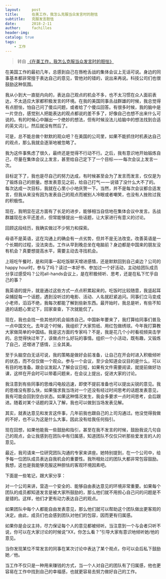 ```yaml
---
layout:     post
title:      在美工作，我怎么克服当众发言时的胆怯
subtitle:   克服发言胆怯
date:       2018-2-11
author:     fachilles
header-img: 
catalog: true
tags:
    - 工作
---
```


> 转自 [《在美工作，我怎么克服当众发言时的胆怯》](https://medium.com/@yingyingzux/%E5%9C%A8%E7%BE%8E%E5%B7%A5%E4%BD%9C-%E6%88%91%E6%80%8E%E4%B9%88%E5%85%8B%E6%9C%8D%E5%BD%93%E4%BC%97%E5%8F%91%E8%A8%80%E6%97%B6%E7%9A%84%E8%83%86%E6%80%AF-5e4898014353)


在美国工作的最初几年，总感到自己在唇枪舌战的集体会议上无话可说。身边的同事基本都非常擅于表达自己的意见，管他对的错的，说出来再说。科技公司们也很鼓励这种氛围。

我从小到大一直挺内向的，表达自己观点的机会不多，也不太习惯在众人面前表达，不太适应大家都积极发言的环境。在我的美国同事舌战群雄的时候，我总觉得有点胆怯，怕自己问了傻瓜问题，或者给了个傻瓜回答。有很多时候，我的脑中是一片空白，感觉别人把能表达的观点都说的差不多了，好像自己也想不出来什么可说的。有的时候心中蹦出一个绝妙的想法，但有时候没法儿给脑中的想法找到合适的英文词儿，然后就没有然后了。

可是，总不能总做个默默的观众吧？在美国的公司里，如果不能抓住时机表达自己的观点，那么我就会逐渐地被忽略了。

我为这件事焦虑了很久，最终还是觉得不行动不行。之后，我有意识地开始锻炼自己，尽量在集体会议上发言，甚至给自己定下了一个目标 — — 每次会议上发言一次。

目标定下了，我也是尽自己的努力达成，有时候甚至会为了发言而发言，仅仅是为了锻炼自己的胆量。想发表意见之前，给自己打气 — — 说错了没什么大不了的。每次达成一次目标，我就在心里小小地庆贺一下。当然，并不是每次会议都合适发言，但我从来没有因为发表自己的观点而被别人冷眼或者嘲笑，也没有人挫败过我的积极性。

现在，我明显在这方面有了长足的进步，能够相当自信地在集体会议中发言。舌战群雄现在水平还差点，但常能够提出一些话题，让大家进行有意义的讨论。

回顾这段经历，我确实做过不少努力和探索。

母语不是英语，这在沟通上的确会有一点劣势，但并不是无法改变。改善英语是一个长期的过程，没法突击。工作从早到晚总坐在电脑前？身边都是中国来的朋友没有机会？真要想提高水平，需要主动去寻找机会。

上班吃午餐时，是和同事一起吃饭聊天增进感情，还是默默回到自己桌边？公司的happy hour时，参与了吗？读过一本好书、参加过一个好活动，主动给团队成员分享过感受吗？公司all-hands会议上，是在积极倾听、思考，还是在私下忙乎自己的事？

我英语的提升，就是通过这些方式一点点积累起来的。吃饭时比较随意，我竖起耳朵捕捉每一个话题，遇到没听过的电影、活动、人名就赶紧追问。同事们立马变成小老师，滔滔不绝，我每次都能了解到些新东西。最开始时，我总是听，有些不知道的话题心里记下，回家查查，下次就能侃了。

现在，我也会找一些其他的机会锻炼自己。中国新年要来了，我打算给同事们普及一点中国文化。去年这个时候，我组织了大家剪纸、用红包做绣球。今年我打算教大家做简单的中国结。我是这方面的专家吗？不是，我是花几个小时看视频突击学的。总觉得快过年了，该做点什么好玩的事情。组织一个小活动，既有趣，又锻炼了自己，还增进了感情，三全其美。

至于头脑空白无话可说，我的策略是做好会前准备，让自己在开会时进入积极倾听的状态，而不仅仅做一个观众。参与一个会议，至少会知道会议目的是什么，可以有目的地准备。跟会议发起人了解会议日程，如果有文件需要阅读，就提前做好功课，这样在开会时可以带着问题来，在会议上提出，促进大家的讨论。

我注意到有些同事的思维闪电般迅速，即使不提前准备也可以提出尖锐的意见。我的思维没有那么快，如果强求我当场对一个还没有经过时间思考的话题发表意见，我有可能会回到空白状态。如果这种情况发生，我会多要求一点时间思考，会后跟进。随着对某个话题的深入了解，我也可以做到当场发表见解。

其实，就表达意见和发言这件事，几年前我也跟自己的上司沟通过。他没觉得我做的不好，也不认为这是什么大事，因此没有给我任何指引。

现在回想，如果他能我一些鼓励和指引，甚至在我不发言的时候，鼓励我说几句自己的观点，会让我感到在团队中有归属感，知道团队不仅仅只听那些爱发言的人的意见。

最近，我司请来一位研究团队沟通的专家来讲座。她特别提到，在一个公司中，给予每一位团队成员表达自我机会的重要性。我所相处过的团队大都非常包容鼓励。我想，这也是我能够克服这种胆怯的客观环境因素吧。

下面是一些笔记，跟大家分享：

对一个公司来讲，营造一个安全的、能够自由表达意见的环境非常重要。如果每个团队的成员都知道发言是被大家所鼓励的，那么他们就不用担心自己问的问题是不是错的。这样，他们才更有动力表达自己的观点。

如果团队中每个人都能自由发表意见，那么他们就可以帮助这个团队做出更客观的决定。由此，成员们也会感到团队对他们的包容，因而更有归属感。

如果你是会议主持，尽力保证每个人的意见都被倾听。当注意到一个与会者只听不说，你可以在大家讨论的时候说“XX，你怎么看？”引导大家有意识地倾听她/他的意见。

当你发现某位不常发言的同事在某次讨论中表达了某个观点，你可以会后私下鼓励她／他。

当工作不仅只是一种用来赚钱的方式，当一个人对自己的团队有了归属感，他也更容易在工作中找到自己的幸福感，也就更容易去努力做好自己的工作。